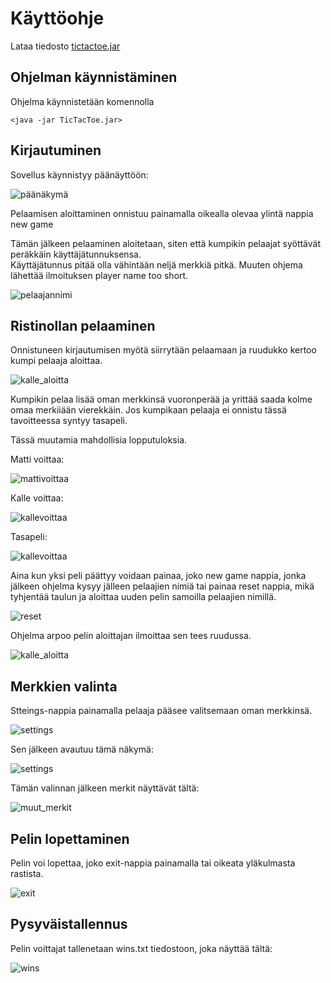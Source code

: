# Käyttöohje  

Lataa tiedosto [tictactoe.jar](https://github.com/joku-johku/ot-harjoitustyo3/releases)  

## Ohjelman käynnistäminen  

Ohjelma käynnistetään komennolla  

`<java -jar TicTacToe.jar>`  

## Kirjautuminen  

Sovellus käynnistyy päänäyttöön:  

![päänäkymä](https://github.com/joku-johku/ot-harjoitustyo3/blob/master/dokumentaatio/kuvat/paanakyma.PNG)

Pelaamisen aloittaminen onnistuu painamalla oikealla olevaa ylintä nappia new game

Tämän jälkeen pelaaminen aloitetaan, siten että kumpikin pelaajat syöttävät peräkkäin käyttäjätunnuksensa.  
Käyttäjätunnus pitää olla vähintään neljä merkkiä pitkä. Muuten ohjema lähettää ilmoituksen player name too short.

![pelaajannimi](https://github.com/joku-johku/ot-harjoitustyo3/blob/master/dokumentaatio/kuvat/pelaajannimi.PNG)


## Ristinollan pelaaminen  

Onnistuneen kirjautumisen myötä siirrytään pelaamaan ja ruudukko kertoo kumpi pelaaja aloittaa.  

![kalle_aloitta](https://github.com/joku-johku/ot-harjoitustyo3/blob/master/dokumentaatio/kuvat/kalle_aloittaa.PNG)  

Kumpikin pelaa lisää oman merkkinsä vuoronperää ja yrittää saada kolme omaa merkiiään vierekkäin.  Jos kumpikaan pelaaja ei onnistu tässä tavoitteessa syntyy tasapeli.

Tässä muutamia mahdollisia lopputuloksia.  

Matti voittaa:  

![mattivoittaa](https://github.com/joku-johku/ot-harjoitustyo3/blob/master/dokumentaatio/kuvat/mattivoittaa.PNG)  

Kalle voittaa:  

![kallevoittaa](https://github.com/joku-johku/ot-harjoitustyo3/blob/master/dokumentaatio/kuvat/kallevoittaa.PNG)  

Tasapeli:  

![kallevoittaa](https://github.com/joku-johku/ot-harjoitustyo3/blob/master/dokumentaatio/kuvat/tasapeli.PNG)  

Aina kun yksi peli päättyy voidaan painaa, joko new game nappia, jonka jälkeen ohjelma kysyy jälleen pelaajien nimiä tai painaa reset nappia, mikä tyhjentää taulun ja aloittaa uuden pelin samoilla pelaajien nimillä.  

![reset](https://github.com/joku-johku/ot-harjoitustyo3/blob/master/dokumentaatio/kuvat/reset.PNG)  

Ohjelma arpoo pelin aloittajan ilmoittaa sen tees ruudussa.  

![kalle_aloitta](https://github.com/joku-johku/ot-harjoitustyo3/blob/master/dokumentaatio/kuvat/kalle_aloittaa.PNG)  

## Merkkien valinta  

Stteings-nappia painamalla pelaaja pääsee valitsemaan oman merkkinsä.  

![settings](https://github.com/joku-johku/ot-harjoitustyo3/blob/master/dokumentaatio/kuvat/punainen_ympyra.PNG)  

Sen jälkeen avautuu tämä näkymä:  

![settings](https://github.com/joku-johku/ot-harjoitustyo3/blob/master/dokumentaatio/kuvat/settings.PNG)  

Tämän valinnan jälkeen merkit näyttävät tältä:  

![muut_merkit](https://github.com/joku-johku/ot-harjoitustyo3/blob/master/dokumentaatio/kuvat/muut_merkit.PNG)  

## Pelin lopettaminen

Pelin voi lopettaa, joko exit-nappia painamalla tai oikeata yläkulmasta rastista.  

![exit](https://github.com/joku-johku/ot-harjoitustyo3/blob/master/dokumentaatio/kuvat/exit.PNG)  

##  Pysyväistallennus  

Pelin voittajat tallenetaan wins.txt tiedostoon, joka näyttää tältä:  

![wins](https://github.com/joku-johku/ot-harjoitustyo3/blob/master/dokumentaatio/kuvat/wins.PNG)  

